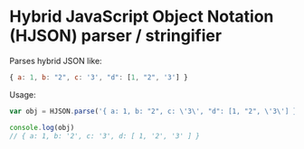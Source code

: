 # Hybrid JavaScript Object Notation (HJSON) parser / stringifier

Parses hybrid JSON like:

```js
{ a: 1, b: "2", c: '3', "d": [1, "2", '3'] }
```

Usage:

```js
var obj = HJSON.parse('{ a: 1, b: "2", c: \'3\', "d": [1, "2", \'3\'] }')

console.log(obj)
// { a: 1, b: '2', c: '3', d: [ 1, '2', '3' ] }
```